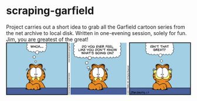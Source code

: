 # scraping-garfield
Project carries out a short idea to grab all the Garfield cartoon series from the net archive to local disk. Written in one-evening session, solely for fun. Jim, you are greatest of the great!
<br>
<img src="g170107.gif" alt="no-idea-garfield" />
<br>
